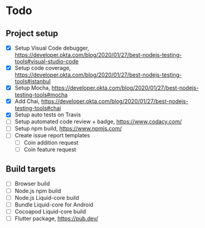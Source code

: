 # Todo

## Project setup

- [x] Setup Visual Code debugger, https://developer.okta.com/blog/2020/01/27/best-nodejs-testing-tools#visual-studio-code
- [x] Setup code coverage, https://developer.okta.com/blog/2020/01/27/best-nodejs-testing-tools#istanbul
- [x] Setup Mocha, https://developer.okta.com/blog/2020/01/27/best-nodejs-testing-tools#mocha
- [x] Add Chai, https://developer.okta.com/blog/2020/01/27/best-nodejs-testing-tools#chai
- [x] Setup auto tests on Travis
- [ ] Setup automated code review + badge, https://www.codacy.com/
- [ ] Setup npm build, https://www.npmjs.com/
- [ ] Create issue report templates
  - [ ] Coin addition request
  - [ ] Coin feature request

## Build targets

- [ ] Browser build
- [ ] Node.js npm build
- [ ] Node.js Liquid-core build
- [ ] Bundle Liquid-core for Android 
- [ ] Cocoapod Liquid-core build
- [ ] Flutter package, https://pub.dev/

